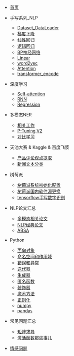 <!-- _sidebar.md -->
* [首页](README.md)

* 手写系列_NLP
  * [Dataset_DataLoader](手写系列_NLP/01dataset_dataloader/dataset_dataloader.md)
  * [梯度下降](手写系列_NLP/02梯度下降/梯度下降.md)
  * [线性回归](手写系列_NLP/03线性回归/线性回归.md)
  * [逻辑回归](手写系列_NLP/04逻辑回归/逻辑回归.md)
  * [BP神经网络](手写系列_NLP/05BP神经网络/BP神经网络.md)
  * [Linear](手写系列_NLP/06Linear/Linear.md)
  * [word2vec](手写系列_NLP/07word_vec/word_vec.md)
  * [Attention](手写系列_NLP/08Attention/Attention.md)
  * [transformer_encode](手写系列_NLP/09shouxie_transformer_encode/shouxie_transformer_encode.md)

* 深度学习
  * [Self-attention](深度学习/03Self-attention/Self-attention.md)
  * [RNN](深度学习/02RNN/RNN.md)
  * [Regression](深度学习/01Regression/Regression.md)

* 多模态NER
  * [相关工作](多模态NER/暑假进度记录.md)
  * [P-Tuning V2](多模态NER/P-Tuning_v2.md)
  * [对比学习](多模态NER/对比学习.md)

* 天池大赛 & Kaggle & 百度飞浆
  * [产品评论观点提取](天池大赛/产品评论观点提取.md)
  * [新闻文本分类](天池大赛/新闻文本分类.md)

* 树莓派
  * [树莓派系统初始化配置](树莓派/树莓派系统初始化配置.md)
  * [树莓派国内软件源更换](树莓派/树莓派国内源更换.md)
  * [tensorflow手写数字识别](树莓派/手写数字识别部署.md)

* NLP论文汇总
  * [多模态相关论文](NLP论文汇总/多模态相关论文.md)
  * [NLP经典论文](NLP论文汇总/nlp经典论文.md)
  * [ABSA](NLP论文汇总/ABSA.md)

* Python
  * [面向对象](Python/面向对象.md)
  * [命名空间和作用域](Python/命名空间和作用域.md)
  * [错误和异常](Python/错误和异常.md)
  * [迭代器](Python/迭代器.md)
  * [生成器](Python/生成器.md)
  * [匿名函数](Python/匿名函数.md)
  * [装饰器](Python/装饰器.md)
  * [魔术方法](Python/魔术方法.md)
  * [正则化](Python/正则化.md)
  * [numpy](Python/numpy.md)
  * [pandas](Python/pandas.md)

* 常见问题汇总
  * [矩阵求导](常见问题汇总/矩阵求导.md)
  * [激活函数那些事儿](常见问题汇总/激活函数那些事儿.md)

* [情感问题](情感问题/情感问题.md)
